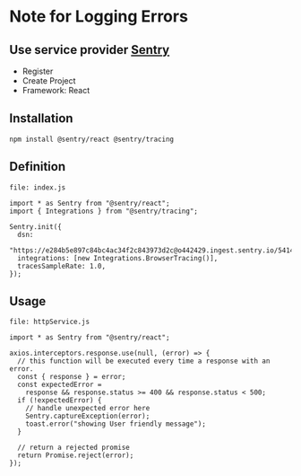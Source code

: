 # Note for Logging Errors

## Use service provider [Sentry](https://sentry.io/welcome/)

- Register
- Create Project
- Framework: React

## Installation

`npm install @sentry/react @sentry/tracing`

## Definition

```
file: index.js

import * as Sentry from "@sentry/react";
import { Integrations } from "@sentry/tracing";

Sentry.init({
  dsn:
    "https://e284b5e897c84bc4ac34f2c843973d2c@o442429.ingest.sentry.io/5414183",
  integrations: [new Integrations.BrowserTracing()],
  tracesSampleRate: 1.0,
});
```

## Usage

```
file: httpService.js

import * as Sentry from "@sentry/react";

axios.interceptors.response.use(null, (error) => {
  // this function will be executed every time a response with an error.
  const { response } = error;
  const expectedError =
    response && response.status >= 400 && response.status < 500;
  if (!expectedError) {
    // handle unexpected error here
    Sentry.captureException(error);
    toast.error("showing User friendly message");
  }

  // return a rejected promise
  return Promise.reject(error);
});
```
